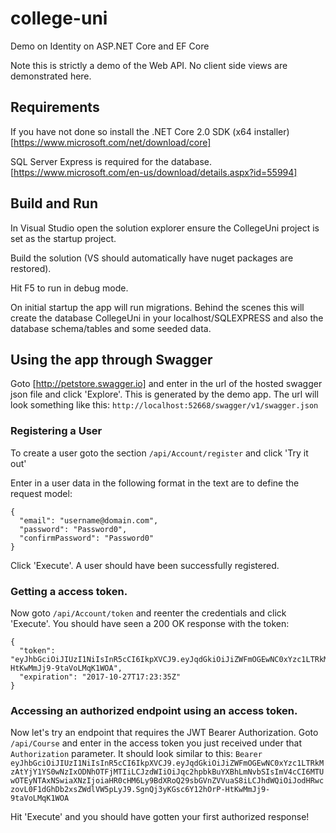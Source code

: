 # college-uni
Demo on Identity on ASP.NET Core and EF Core

Note this is strictly a demo of the Web API. No client side views are demonstrated here.

## Requirements
If you have not done so install the .NET Core 2.0 SDK (x64 installer)
[https://www.microsoft.com/net/download/core]

SQL Server Express is required for the database.
[https://www.microsoft.com/en-us/download/details.aspx?id=55994]

## Build and Run

In Visual Studio open the solution explorer ensure the CollegeUni project is set as the startup project.

Build the solution (VS should automatically have nuget packages are restored).

Hit F5 to run in debug mode.

On initial startup the app will run migrations. Behind the scenes this will create the database CollegeUni in your localhost/SQLEXPRESS and also the database schema/tables and some seeded data.

## Using the app through Swagger
Goto [http://petstore.swagger.io] and enter in the url of the hosted swagger json file and click 'Explore'. This is generated by the demo app. The url will look something like this: `http://localhost:52668/swagger/v1/swagger.json`

### Registering a User
To create a user goto the section `/api/Account/register` and click 'Try it out'

Enter in a user data in the following format in the text are to define the request model:
```
{
  "email": "username@domain.com",
  "password": "Password0",
  "confirmPassword": "Password0"
}
```
Click 'Execute'. A user should have been successfully registered.

### Getting a access token.
Now goto `/api/Account/token` and reenter the credentials and click 'Execute'.
You should have seen a 200 OK response with the token:
```
{
  "token": "eyJhbGciOiJIUzI1NiIsInR5cCI6IkpXVCJ9.eyJqdGkiOiJiZWFmOGEwNC0xYzc1LTRkMzAtYjY1YS0wNzIxODNhOTFjMTIiLCJzdWIiOiJqc2hpbkBuYXBhLmNvbSIsImV4cCI6MTUwOTEyNTAxNSwiaXNzIjoiaHR0cHM6Ly9BdXRoQ29sbGVnZVVuaS8iLCJhdWQiOiJodHRwczovL0F1dGhDb2xsZWdlVW5pLyJ9.SgnQj3yKGsc6Y12hOrP-HtKwMmJj9-9taVoLMqK1WOA",
  "expiration": "2017-10-27T17:23:35Z"
}
```

### Accessing an authorized endpoint using an access token.
Now let's try an endpoint that requires the JWT Bearer Authorization. Goto `/api/Course` and enter in the access token you just received under that `Authorization` parameter. It should look similar to this:
`Bearer eyJhbGciOiJIUzI1NiIsInR5cCI6IkpXVCJ9.eyJqdGkiOiJiZWFmOGEwNC0xYzc1LTRkMzAtYjY1YS0wNzIxODNhOTFjMTIiLCJzdWIiOiJqc2hpbkBuYXBhLmNvbSIsImV4cCI6MTUwOTEyNTAxNSwiaXNzIjoiaHR0cHM6Ly9BdXRoQ29sbGVnZVVuaS8iLCJhdWQiOiJodHRwczovL0F1dGhDb2xsZWdlVW5pLyJ9.SgnQj3yKGsc6Y12hOrP-HtKwMmJj9-9taVoLMqK1WOA`

Hit 'Execute' and you should have gotten your first authorized response!
